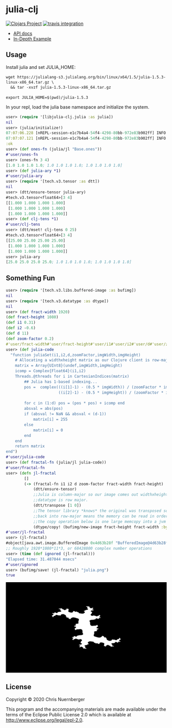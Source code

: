 # julia-clj

[![Clojars Project](https://img.shields.io/clojars/v/com.cnuernber/libjulia-clj.svg)](https://clojars.org/cnuernber/libjulia-clj)
[![travis integration](https://travis-ci.com/cnuernber/libjulia-clj.svg?branch=master)](https://travis-ci.com/cnuernber/libjulia-clj)


* [API docs](https://cnuernber.github.io/libjulia-clj/)
* [In-Depth Example](https://github.com/cnuernber/kmeans-mnist)

## Usage

Install julia and set JULIA_HOME:

```console
wget https://julialang-s3.julialang.org/bin/linux/x64/1.5/julia-1.5.3-linux-x86_64.tar.gz \
  && tar -xvzf julia-1.5.3-linux-x86_64.tar.gz

export JULIA_HOME=$(pwd)/julia-1.5.3
```

In your repl, load the julia base namespace and initialize the system.

```clojure
user> (require '[libjulia-clj.julia :as julia])
nil
user> (julia/initialize!)
07:07:06.228 [nREPL-session-e1c7b4a4-54f4-4298-80bb-972e83b902ff] INFO libjulia-clj.impl.base - Attempting to initialize Julia at /home/chrisn/dev/cnuernber/libjulia-clj/julia-1.5.3/lib/libjulia.so
07:07:07.121 [nREPL-session-e1c7b4a4-54f4-4298-80bb-972e83b902ff] INFO tech.v3.jna.base - Library /home/chrisn/dev/cnuernber/libjulia-clj/julia-1.5.3/lib/libjulia.so found at [:system "/home/chrisn/dev/cnuernber/libjulia-clj/julia-1.5.3/lib/libjulia.so"]
:ok
user> (def ones-fn (julia/jl "Base.ones"))
#'user/ones-fn
user> (ones-fn 3 4)
[1.0 1.0 1.0 1.0; 1.0 1.0 1.0 1.0; 1.0 1.0 1.0 1.0]
user> (def julia-ary *1)
#'user/julia-ary
user> (require '[tech.v3.tensor :as dtt])
nil
user> (dtt/ensure-tensor julia-ary)
#tech.v3.tensor<float64>[3 4]
[[1.000 1.000 1.000 1.000]
 [1.000 1.000 1.000 1.000]
 [1.000 1.000 1.000 1.000]]
user> (def clj-tens *1)
#'user/clj-tens
user> (dtt/mset! clj-tens 0 25)
#tech.v3.tensor<float64>[3 4]
[[25.00 25.00 25.00 25.00]
 [1.000 1.000 1.000 1.000]
 [1.000 1.000 1.000 1.000]]
user> julia-ary
[25.0 25.0 25.0 25.0; 1.0 1.0 1.0 1.0; 1.0 1.0 1.0 1.0]
```

## Something Fun

```clojure
user> (require '[tech.v3.libs.buffered-image :as bufimg])
nil
user> (require '[tech.v3.datatype :as dtype])
nil
user> (def fract-width 1920)
(def fract-height 1080)
(def i1 0.31)
(def i2 -0.6)
(def d 11)
(def zoom-factor 0.2)
#'user/fract-width#'user/fract-height#'user/i1#'user/i2#'user/d#'user/zoom-factor
user> (def julia-code
  "function juliaSet(i1,i2,d,zoomFactor,imgWidth,imgHeight)
    # Allocating a widthxheight matrix as our Clojure client is row-major
    matrix = Array{UInt8}(undef,imgWidth,imgHeight)
    icomp = Complex{Float64}(i1,i2)
    Threads.@threads for i in CartesianIndices(matrix)
        ## Julia has 1-based indexing...
        pos =  complex(((i[1]-1) - (0.5 * imgWidth)) / (zoomFactor * imgWidth),
                       ((i[2]-1) - (0.5 * imgHeight)) / (zoomFactor * imgHeight))

        for c in (1:d) pos = (pos * pos) + icomp end
        absval = abs(pos)
        if (absval != NaN && absval < (d-1))
            matrix[i] = 255
        else
            matrix[i] = 0
        end
    end
    return matrix
end")
#'user/julia-code
user> (def fractal-fn (julia/jl julia-code))
#'user/fractal-fn
user> (defn jl-fractal
        []
        (-> (fractal-fn i1 i2 d zoom-factor fract-width fract-height)
            (dtt/ensure-tensor)
            ;;Julia is column-major so our image comes out widthxheight
            ;;datatype is row major.
            (dtt/transpose [1 0])
            ;;The tensor library *knows* the original was transposed so transposing the result
            ;;back into row-major means the memory can be read in order and thus
            ;;the copy operation below is one large memcopy into a jvm byte array.
            (dtype/copy! (bufimg/new-image fract-height fract-width :byte-gray))))
#'user/jl-fractal
user> (jl-fractal)
#object[java.awt.image.BufferedImage 0x4d63b28f "BufferedImage@4d63b28f: type = 10 ColorModel: #pixelBits = 8 numComponents = 1 color space = java.awt.color.ICC_ColorSpace@2703464d transparency = 1 has alpha = false isAlphaPre = false ByteInterleavedRaster: width = 1920 height = 1080 #numDataElements 1 dataOff[0] = 0"]
;; Roughly 1920*1080*11*3, or 68428800 complex number operations
user> (time (def ignored (jl-fractal)))
"Elapsed time: 31.487044 msecs"
#'user/ignored
user> (bufimg/save! (jl-fractal) "julia.png")
true
```

![julia-img](topics/images/julia.png)


## License

Copyright © 2020 Chris Nuernberger

This program and the accompanying materials are made available under the
terms of the Eclipse Public License 2.0 which is available at
http://www.eclipse.org/legal/epl-2.0.
